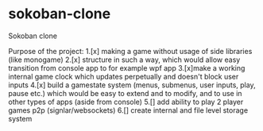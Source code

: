 # sokoban-clone

Sokoban clone

Purpose of the project:
1.[x] making a game without usage of side libraries (like monogame)
2.[x] structure in such a way, which would allow easy transition from console app to for example wpf app
3.[x]make a working internal game clock which updates perpetually and doesn't block user inputs
4.[x] build a gamestate system (menus, submenus, user inputs, play, pause etc.) which would be easy to extend and to modify, and to use in other types of apps (aside from console)
5.[] add ability to play 2 player games p2p (signlar/websockets)
6.[] create internal and file level storage system

